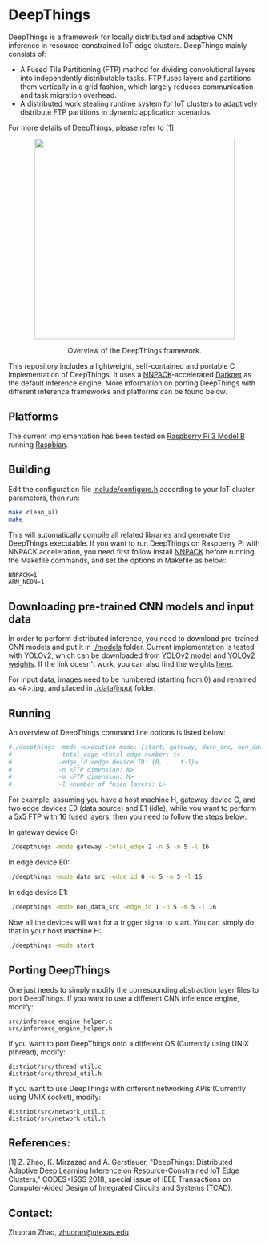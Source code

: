 # DeepThings
DeepThings is a framework for locally distributed and adaptive CNN inference in resource-constrained IoT edge clusters. DeepThings mainly consists of:
- A Fused Tile Partitioning (FTP) method for dividing convolutional layers into independently distributable tasks. FTP fuses layers and partitions them vertically
in a grid fashion, which largely reduces communication and task migration overhead.
- A distributed work stealing runtime system for IoT clusters to adaptively distribute FTP partitions in dynamic application scenarios.

For more details of DeepThings, please refer to [1].

<div align="center">
  <img src="https://zoranzhao.github.io/images/deepthings.png" width="400px" />
  <p>Overview of the DeepThings framework.</p>
</div>

This repository includes a lightweight, self-contained and portable C implementation of DeepThings. It uses a [NNPACK](https://github.com/digitalbrain79/NNPACK-darknet)-accelerated [Darknet](https://github.com/zoranzhao/darknet-nnpack) as the default inference engine. More information on porting DeepThings with different inference frameworks and platforms can be found below. 

## Platforms
The current implementation has been tested on [Raspberry Pi 3 Model B](https://www.raspberrypi.org/products/raspberry-pi-3-model-b/) running [Raspbian](https://www.raspberrypi.org/downloads/raspbian/). 

## Building
Edit the configuration file [include/configure.h](https://github.com/zoranzhao/DeepThings/blob/master/include/configure.h) according to your IoT cluster parameters, then run:
```bash
make clean_all
make 

```
This will automatically compile all related libraries and generate the DeepThings executable. If you want to run DeepThings on Raspberry Pi with NNPACK acceleration, you need first follow install [NNPACK](https://github.com/zoranzhao/darknet-nnpack/blob/2f2da6bd46b9bbfcd283e0556072f18581392f08/README.md) before running the Makefile commands, and set the options in Makefile as below:
```
NNPACK=1
ARM_NEON=1
```

## Downloading pre-trained CNN models and input data
In order to perform distributed inference, you need to download pre-trained CNN models and put it in [./models](https://github.com/SLAM-Lab/DeepThings/tree/master/models) folder.
Current implementation is tested with YOLOv2, which can be downloaded from [YOLOv2 model](https://github.com/zoranzhao/DeepThings/blob/master/models/yolo.cfg) and [YOLOv2 weights](https://pjreddie.com/media/files/yolo.weights). If the link doesn't work, you can also find the weights [here](https://utexas.box.com/s/ax7f0j0qwnc4yb9ghjprjd93qwk3t4uw).

For input data, images need to be numbered (starting from 0) and renamed as <#>.jpg, and placed in [./data/input](https://github.com/SLAM-Lab/DeepThings/tree/master/data/input) folder.

## Running
An overview of DeepThings command line options is listed below:
```bash
#./deepthings -mode <execution mode: {start, gateway, data_src, non_data_src}> 
#             -total_edge <total edge number: t> 
#             -edge_id <edge device ID: {0, ... t-1}>
#             -n <FTP dimension: N> 
#             -m <FTP dimension: M> 
#             -l <number of fused layers: L>
```
For example, assuming you have a host machine H, gateway device G, and two edge devices E0 (data source) and E1 (idle), while 
you want to perform a 5x5 FTP with 16 fused layers, then you need to follow the steps below:

In gateway device G:
```bash
./deepthings -mode gateway -total_edge 2 -n 5 -m 5 -l 16
```
In edge device E0:
```bash
./deepthings -mode data_src -edge_id 0 -n 5 -m 5 -l 16
```
In edge device E1:
```bash
./deepthings -mode non_data_src -edge_id 1 -n 5 -m 5 -l 16
```
Now all the devices will wait for a trigger signal to start. You can simply do that in your host machine H: 
```bash
./deepthings -mode start
```

## Porting DeepThings
One just needs to simply modify the corresponding abstraction layer files to port DeepThings.
If you want to use a different CNN inference engine, modify: 
```
src/inference_engine_helper.c
src/inference_engine_helper.h
```
If you want to port DeepThings onto a different OS (Currently using UNIX pthread), modify: 
```
distriot/src/thread_util.c
distriot/src/thread_util.h
```
If you want to use DeepThings with different networking APIs (Currently using UNIX socket), modify: 
```
distriot/src/network_util.c
distriot/src/network_util.h
```


## References:
[1] Z. Zhao, K. Mirzazad and A. Gerstlauer, "DeepThings: Distributed Adaptive Deep Learning Inference 
on Resource-Constrained IoT Edge Clusters," CODES+ISSS 2018, special issue of IEEE Transactions on 
Computer-Aided Design of Integrated Circuits and Systems (TCAD).

## Contact:
Zhuoran Zhao, <zhuoran@utexas.edu>
